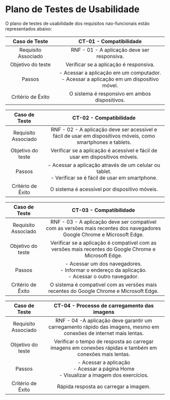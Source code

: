 # Plano de Testes de Usabilidade

O plano de testes de usabilidade dos requisitos nao-funcionais estão representados abaixo:

| **Caso de Teste**    | **CT-01 - Compatibilidade** |
|:---: |:---: |
|Requisito Associado | RNF - 01 - A aplicação deve ser responsiva.
|Objetivo do teste | Verificar se a aplicação é responsiva.
|Passos | - Acessar a aplicação em um computador. <br> - Acessar a aplicação em um dispositivo móvel. <br> 
|Critério de Êxito | O sistema é responsivo em ambos dispositivos.

| **Caso de Teste**    | **CT-02 - Compatibilidade** |
|:---: |:---: |
|Requisito Associado | RNF - 02 - A aplicação deve ser acessível e fácil de usar em dispositivos móveis, como smartphones e tablets.
|Objetivo do teste | Verificar se a aplicação é acessível e fácil de usar em disposítivos móveis.
|Passos | - Acessar a aplicação através de um celular ou tablet. <br> - Verificar se é fácil de usar em smartphone. <br> 
|Critério de Êxito | O sistema é acessível por dispositivo móveis.


| **Caso de Teste**    | **CT-03 - Compatibilidade** |
|:---: |:---: |
|Requisito Associado | RNF - 03 - A aplicação deve ser compatível com as versões mais recentes dos navegadores Google Chrome e Microsoft Edge.
|Objetivo do teste | Verificar se a aplicação é compativel com as versões mais recentes do Google Chrome e Microsoft Edge.
|Passos | - Acessar um dos navegadores. <br> - Informar o endereço da aplicação. <br> - Acessar o outro navegador.
|Critério de Êxito | O sistema é compativel com as versões mais recentes do Google Chrome e Microsoft Edge.

| **Caso de Teste**    | **CT-04 - Processo de carregamento das imagens** |
|:---: |:---: |
|Requisito Associado | RNF - 04 -A aplicação deve garantir um carregamento rápido das imagens, mesmo em conexões de internet mais lentas.
|Objetivo do teste | Verificar o tempo de resposta ao carregar imagens em conexões rápidas e também em conexões mais lentas.
|Passos | - Acessar a aplicação <br> - Acessar a página Home <br> - Visualizar a imagem dos exercícios.
|Critério de Êxito | Rápida resposta ao carregar a imagem.
